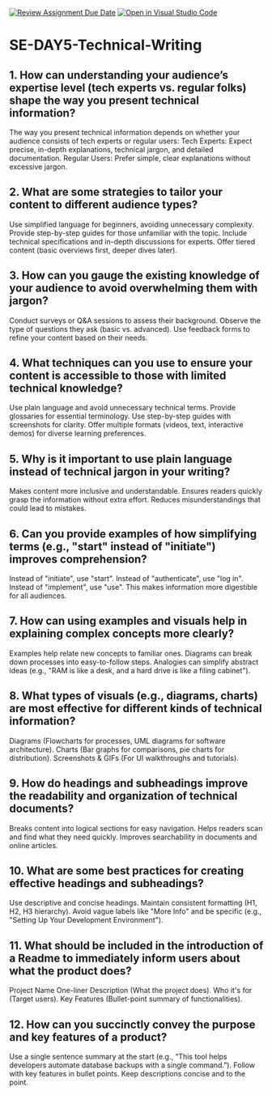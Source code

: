 [![Review Assignment Due Date](https://classroom.github.com/assets/deadline-readme-button-22041afd0340ce965d47ae6ef1cefeee28c7c493a6346c4f15d667ab976d596c.svg)](https://classroom.github.com/a/zsAR-pyY)
[![Open in Visual Studio Code](https://classroom.github.com/assets/open-in-vscode-2e0aaae1b6195c2367325f4f02e2d04e9abb55f0b24a779b69b11b9e10269abc.svg)](https://classroom.github.com/online_ide?assignment_repo_id=18473236&assignment_repo_type=AssignmentRepo)
# SE-DAY5-Technical-Writing
## 1. How can understanding your audience’s expertise level (tech experts vs. regular folks) shape the way you present technical information?

The way you present technical information depends on whether your audience consists of tech experts or regular users:
Tech Experts: Expect precise, in-depth explanations, technical jargon, and detailed documentation.
Regular Users: Prefer simple, clear explanations without excessive jargon.

## 2. What are some strategies to tailor your content to different audience types?

Use simplified language for beginners, avoiding unnecessary complexity.
Provide step-by-step guides for those unfamiliar with the topic.
Include technical specifications and in-depth discussions for experts.
Offer tiered content (basic overviews first, deeper dives later).

## 3. How can you gauge the existing knowledge of your audience to avoid overwhelming them with jargon?

Conduct surveys or Q&A sessions to assess their background.
Observe the type of questions they ask (basic vs. advanced).
Use feedback forms to refine your content based on their needs.

## 4. What techniques can you use to ensure your content is accessible to those with limited technical knowledge?

Use plain language and avoid unnecessary technical terms.
Provide glossaries for essential terminology.
Use step-by-step guides with screenshots for clarity.
Offer multiple formats (videos, text, interactive demos) for diverse learning preferences.

## 5. Why is it important to use plain language instead of technical jargon in your writing?

Makes content more inclusive and understandable.
Ensures readers quickly grasp the information without extra effort.
Reduces misunderstandings that could lead to mistakes.

## 6. Can you provide examples of how simplifying terms (e.g., "start" instead of "initiate") improves comprehension?

Instead of "initiate", use "start".
Instead of "authenticate", use "log in".
Instead of "implement", use "use".
This makes information more digestible for all audiences.

## 7. How can using examples and visuals help in explaining complex concepts more clearly?

Examples help relate new concepts to familiar ones.
Diagrams can break down processes into easy-to-follow steps.
Analogies can simplify abstract ideas (e.g., "RAM is like a desk, and a hard drive is like a filing cabinet").

## 8. What types of visuals (e.g., diagrams, charts) are most effective for different kinds of technical information?

Diagrams (Flowcharts for processes, UML diagrams for software architecture).
Charts (Bar graphs for comparisons, pie charts for distribution).
Screenshots & GIFs (For UI walkthroughs and tutorials).

## 9. How do headings and subheadings improve the readability and organization of technical documents?

Breaks content into logical sections for easy navigation.
Helps readers scan and find what they need quickly.
Improves searchability in documents and online articles.

## 10. What are some best practices for creating effective headings and subheadings?

Use descriptive and concise headings.
Maintain consistent formatting (H1, H2, H3 hierarchy).
Avoid vague labels like "More Info" and be specific (e.g., "Setting Up Your Development Environment").

## 11. What should be included in the introduction of a Readme to immediately inform users about what the product does?

Project Name
One-liner Description (What the project does).
Who it's for (Target users).
Key Features (Bullet-point summary of functionalities).

## 12. How can you succinctly convey the purpose and key features of a product?

Use a single sentence summary at the start (e.g., “This tool helps developers automate database backups with a single command.”).
Follow with key features in bullet points.
Keep descriptions concise and to the point.
